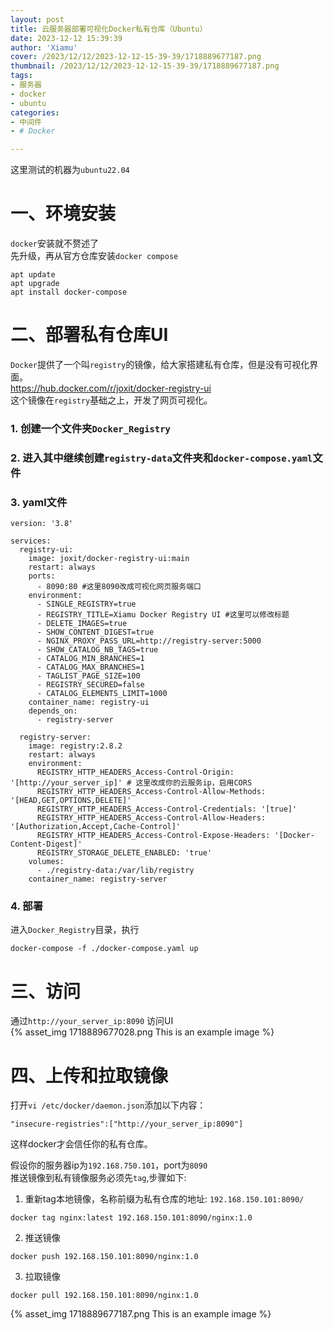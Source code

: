 ```yaml
---
layout: post
title: 云服务器部署可视化Docker私有仓库（Ubuntu）
date: 2023-12-12 15:39:39
author: 'Xiamu'
cover: /2023/12/12/2023-12-12-15-39-39/1718889677187.png
thumbnail: /2023/12/12/2023-12-12-15-39-39/1718889677187.png
tags:
- 服务器
- docker
- ubuntu
categories:
- 中间件
- # Docker

---
```

这里测试的机器为`ubuntu22.04`

# 一、环境安装

`docker`安装就不赘述了  
先升级，再从官方仓库安装`docker compose`

```prism language-bash
apt update
apt upgrade
apt install docker-compose
```

# 二、部署私有仓库UI

`Docker`提供了一个叫`registry`的镜像，给大家搭建私有仓库，但是没有可视化界面。  
<https://hub.docker.com/r/joxit/docker-registry-ui>  
这个镜像在`registry`基础之上，开发了网页可视化。

### 1. 创建一个文件夹`Docker_Registry`

### 2. 进入其中继续创建`registry-data`文件夹和`docker-compose.yaml`文件

### 3. yaml文件

```prism language-yaml
version: '3.8'

services:
  registry-ui:
    image: joxit/docker-registry-ui:main
    restart: always
    ports:
      - 8090:80 #这里8090改成可视化网页服务端口
    environment:
      - SINGLE_REGISTRY=true
      - REGISTRY_TITLE=Xiamu Docker Registry UI #这里可以修改标题
      - DELETE_IMAGES=true
      - SHOW_CONTENT_DIGEST=true
      - NGINX_PROXY_PASS_URL=http://registry-server:5000
      - SHOW_CATALOG_NB_TAGS=true
      - CATALOG_MIN_BRANCHES=1
      - CATALOG_MAX_BRANCHES=1
      - TAGLIST_PAGE_SIZE=100
      - REGISTRY_SECURED=false
      - CATALOG_ELEMENTS_LIMIT=1000
    container_name: registry-ui
    depends_on:
      - registry-server

  registry-server:
    image: registry:2.8.2
    restart: always
    environment:
      REGISTRY_HTTP_HEADERS_Access-Control-Origin: '[http://your_server_ip]' # 这里改成你的云服务ip，启用CORS
      REGISTRY_HTTP_HEADERS_Access-Control-Allow-Methods: '[HEAD,GET,OPTIONS,DELETE]'
      REGISTRY_HTTP_HEADERS_Access-Control-Credentials: '[true]'
      REGISTRY_HTTP_HEADERS_Access-Control-Allow-Headers: '[Authorization,Accept,Cache-Control]'
      REGISTRY_HTTP_HEADERS_Access-Control-Expose-Headers: '[Docker-Content-Digest]'
      REGISTRY_STORAGE_DELETE_ENABLED: 'true'
    volumes:
      - ./registry-data:/var/lib/registry
    container_name: registry-server
```

### 4. 部署

进入`Docker_Registry`目录，执行

```prism language-bash
docker-compose -f ./docker-compose.yaml up
```

# 三、访问

通过`http://your_server_ip:8090` 访问UI  
{% asset_img 1718889677028.png This is an example image %}

# 四、上传和拉取镜像

打开`vi /etc/docker/daemon.json`添加以下内容：

```prism language-txt
"insecure-registries":["http://your_server_ip:8090"]
```

这样docker才会信任你的私有仓库。

假设你的服务器ip为`192.168.750.101`，port为`8090`  
推送镜像到私有镜像服务必须先`tag`,步骤如下:

1. 重新tag本地镜像，名称前缀为私有仓库的地址: `192.168.150.101:8090/`

```prism language-dart
docker tag nginx:latest 192.168.150.101:8090/nginx:1.0
```

2. 推送镜像

```prism language-dart
docker push 192.168.150.101:8090/nginx:1.0
```

3. 拉取镜像

```prism language-dart
docker pull 192.168.150.101:8090/nginx:1.0
```

{% asset_img 1718889677187.png This is an example image %}
